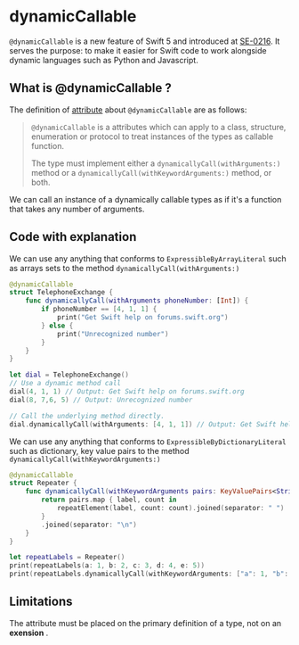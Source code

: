 # dynamicCallable

`@dynamicCallable` is a new feature of Swift 5 and introduced at [SE-0216](https://github.com/apple/swift-evolution/blob/master/proposals/0216-dynamic-callable.md). It serves the purpose: to make it easier for Swift code to work alongside dynamic languages such as Python and Javascript.



## What is @dynamicCallable ?

The definition of [attribute](https://docs.swift.org/swift-book/ReferenceManual/Attributes.html) about `@dynamicCallable` are as follows:

> `@dynamicCallable` is a attributes which can apply to a class, structure, enumeration or protocol to treat instances of the types as callable function. 
>
> The type must implement either a `dynamicallyCall(withArguments:)` method or a `dynamicallyCall(withKeywordArguments:)` method, or both.

We can call an instance of a dynamically callable types as if it's a function that takes any number of arguments.



## Code with explanation

We can use any anything that conforms to `ExpressibleByArrayLiteral` such as arrays sets to the method `dynamicallyCall(withArguments:)` 

```swift
@dynamicCallable
struct TelephoneExchange {
    func dynamicallyCall(withArguments phoneNumber: [Int]) {
        if phoneNumber == [4, 1, 1] {
            print("Get Swift help on forums.swift.org")
        } else {
            print("Unrecognized number")
        }
    }
}

let dial = TelephoneExchange()
// Use a dynamic method call
dial(4, 1, 1) // Output: Get Swift help on forums.swift.org
dial(8, 7,6, 5) // Output: Unrecognized number

// Call the underlying method directly.
dial.dynamicallyCall(withArguments: [4, 1, 1]) // Output: Get Swift help on forums.swift.org
```



We can use any anything that conforms to `ExpressibleByDictionaryLiteral` such as dictionary, key value pairs to the method `dynamicallyCall(withKeywordArguments:)` 

```swift
@dynamicCallable
struct Repeater {
    func dynamicallyCall(withKeywordArguments pairs: KeyValuePairs<String, Int>) -> String {
        return pairs.map { label, count in
            repeatElement(label, count: count).joined(separator: " ")
        }
        .joined(separator: "\n")
    }
}

let repeatLabels = Repeater()
print(repeatLabels(a: 1, b: 2, c: 3, d: 4, e: 5))
print(repeatLabels.dynamicallyCall(withKeywordArguments: ["a": 1, "b": 2, "c": 3, "d": 4, "e": 5]))
```





## Limitations

The attribute must be placed on the primary definition of a type, not on an **exension** .
